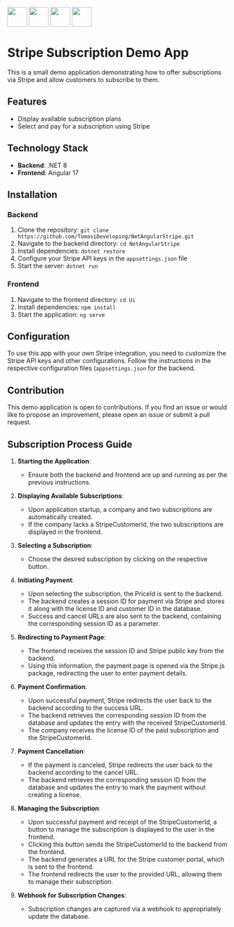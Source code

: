 <p align="left">
<img src="https://cdn.jsdelivr.net/gh/devicons/devicon/icons/angularjs/angularjs-original.svg" width="45" height="45"/>
<img src="https://cdn.jsdelivr.net/gh/devicons/devicon/icons/csharp/csharp-original.svg" width="45" height="45"/>
<img src="https://cdn.jsdelivr.net/gh/devicons/devicon/icons/dotnetcore/dotnetcore-original.svg" width="45" height="45"/>
<img src="https://www.svgrepo.com/show/331592/stripe-v2.svg" width="45" height="45"/>



# Stripe Subscription Demo App

This is a small demo application demonstrating how to offer subscriptions via Stripe and allow customers to subscribe to them.

## Features

- Display available subscription plans
- Select and pay for a subscription using Stripe

## Technology Stack

- **Backend**: .NET 8
- **Frontend**: Angular 17

## Installation

### Backend

1. Clone the repository: `git clone https://github.com/TomasiDeveloping/NetAngularStripe.git`
2. Navigate to the backend directory: `cd NetAngularStripe`
3. Install dependencies: `dotnet restore`
4. Configure your Stripe API keys in the `appsettings.json` file
5. Start the server: `dotnet run`

### Frontend

1. Navigate to the frontend directory: `cd Ui`
2. Install dependencies: `npm install`
3. Start the application: `ng serve`

## Configuration

To use this app with your own Stripe integration, you need to customize the Stripe API keys and other configurations. Follow the instructions in the respective configuration files (`appsettings.json` for the backend.

## Contribution

This demo application is open to contributions. If you find an issue or would like to propose an improvement, please open an issue or submit a pull request.

## Subscription Process Guide

1. **Starting the Application**:
   - Ensure both the backend and frontend are up and running as per the previous instructions.

2. **Displaying Available Subscriptions**:
   - Upon application startup, a company and two subscriptions are automatically created.
   - If the company lacks a StripeCustomerId, the two subscriptions are displayed in the frontend.

3. **Selecting a Subscription**:
   - Choose the desired subscription by clicking on the respective button.

4. **Initiating Payment**:
   - Upon selecting the subscription, the PriceId is sent to the backend.
   - The backend creates a session ID for payment via Stripe and stores it along with the license ID and customer ID in the database.
   - Success and cancel URLs are also sent to the backend, containing the corresponding session ID as a parameter.

5. **Redirecting to Payment Page**:
   - The frontend receives the session ID and Stripe public key from the backend.
   - Using this information, the payment page is opened via the Stripe.js package, redirecting the user to enter payment details.

6. **Payment Confirmation**:
   - Upon successful payment, Stripe redirects the user back to the backend according to the success URL.
   - The backend retrieves the corresponding session ID from the database and updates the entry with the received StripeCustomerId.
   - The company receives the license ID of the paid subscription and the StripeCustomerId.

7. **Payment Cancellation**:
   - If the payment is canceled, Stripe redirects the user back to the backend according to the cancel URL.
   - The backend retrieves the corresponding session ID from the database and updates the entry to mark the payment without creating a license.

8. **Managing the Subscription**:
   - Upon successful payment and receipt of the StripeCustomerId, a button to manage the subscription is displayed to the user in the frontend.
   - Clicking this button sends the StripeCustomerId to the backend from the frontend.
   - The backend generates a URL for the Stripe customer portal, which is sent to the frontend.
   - The frontend redirects the user to the provided URL, allowing them to manage their subscription.

9. **Webhook for Subscription Changes**:
   - Subscription changes are captured via a webhook to appropriately update the database.



